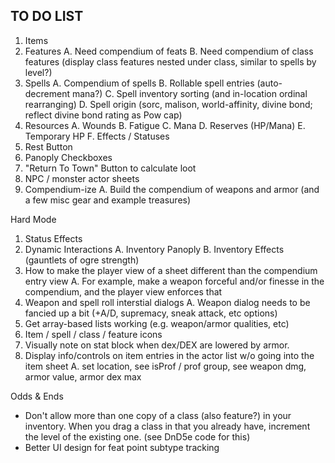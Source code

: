 
## TO DO LIST

1. Items  
2. Features
  A. Need compendium of feats
  B. Need compendium of class features (display class features nested under class, similar to spells by level?)
3. Spells
  A. Compendium of spells
  B. Rollable spell entries (auto-decrement mana?)
  C. Spell inventory sorting (and in-location ordinal rearranging)
  D. Spell origin (sorc, malison, world-affinity, divine bond; reflect divine bond rating as Pow cap)
4. Resources
  A. Wounds
  B. Fatigue
  C. Mana
  D. Reserves (HP/Mana)
  E. Temporary HP
  F. Effects / Statuses
5. Rest Button
6. Panoply Checkboxes
7. "Return To Town" Button to calculate loot
8. NPC / monster actor sheets
9. Compendium-ize 
  A. Build the compendium of weapons and armor (and a few misc gear and example treasures)

Hard Mode

1. Status Effects
2. Dynamic Interactions
  A. Inventory Panoply
  B. Inventory Effects (gauntlets of ogre strength)
3. How to make the player view of a sheet different than the compendium entry view
  A. For example, make a weapon forceful and/or finesse in the compendium, and the player view enforces that
4. Weapon and spell roll interstial dialogs
   A. Weapon dialog needs to be fancied up a bit (+A/D, supremacy, sneak attack, etc options)
5. Get array-based lists working (e.g. weapon/armor qualities, etc)
6. Item / spell / class / feature icons
7. Visually note on stat block when dex/DEX are lowered by armor.
8. Display info/controls on item entries in the actor list w/o going into the item sheet
  A. set location, see isProf / prof group, see weapon dmg, armor value, armor dex max

Odds & Ends
- Don't allow more than one copy of a class (also feature?) in your inventory.  When you drag a class in that you
already have, increment the level of the existing one.  (see DnD5e code for this)
- Better UI design for feat point subtype tracking
